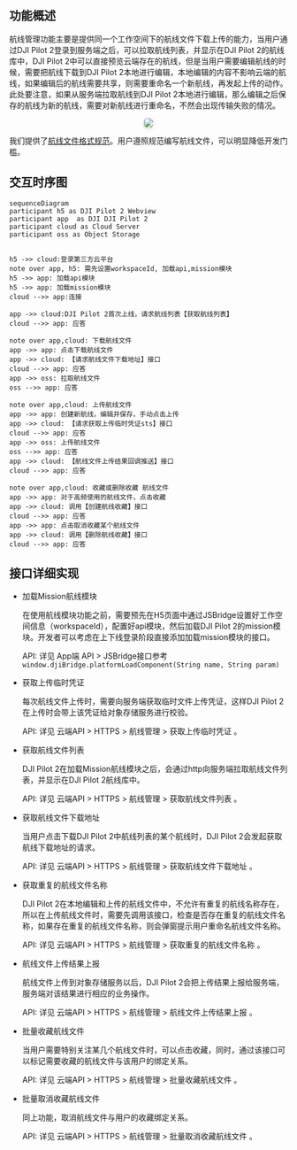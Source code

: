 
## 功能概述

航线管理功能主要是提供同一个工作空间下的航线文件下载上传的能力，当用户通过DJI Pilot 2登录到服务端之后，可以拉取航线列表，并显示在DJI Pilot 2的航线库中，DJI Pilot 2中可以直接预览云端存在的航线，但是当用户需要编辑航线的时候，需要把航线下载到DJI Pilot 2本地进行编辑，本地编辑的内容不影响云端的航线，如果编辑后的航线需要共享，则需要重命名一个新航线，再发起上传的动作。此处要注意，如果从服务端拉取航线到DJI Pilot 2本地进行编辑，那么编辑之后保存的航线为新的航线，需要对新航线进行重命名，不然会出现传输失败的情况。

<center>    <img style="border-radius: 0.3125em;    box-shadow: 0 2px 4px 0 rgba(34,36,38,.12),0 2px 10px 0 rgba(34,36,38,.08);"     src="https://terra-1-g.djicdn.com/84f990b0bbd145e6a3930de0c55d3b2b/admin/doc/ba31cd11-5a7c-4a03-8384-40cc80d66226.png">    <br>     </center>

我们提供了[航线文件格式规范](https://developer.dji.com/doc/cloud-api-tutorial/cn/specification/dji-wpml/overview.html)。用户遵照规范编写航线文件，可以明显降低开发门槛。

## 交互时序图

```mermaid
sequenceDiagram
participant h5 as DJI Pilot 2 Webview
participant app  as DJI DJI Pilot 2
participant cloud as Cloud Server
participant oss as Object Storage


h5 ->> cloud:登录第三方云平台
note over app, h5: 需先设置workspaceId, 加载api,mission模块 
h5 ->> app: 加载api模块 
h5 ->> app: 加载mission模块
cloud -->> app:连接

app ->> cloud:DJI Pilot 2首次上线，请求航线列表【获取航线列表】
cloud -->> app: 应答

note over app,cloud: 下载航线文件
app ->> app: 点击下载航线文件
app ->> cloud: 【请求航线文件下载地址】接口
cloud -->> app: 应答
app ->> oss: 拉取航线文件
oss -->> app: 应答

note over app,cloud: 上传航线文件
app ->> app: 创建新航线，编辑并保存，手动点击上传
app ->> cloud: 【请求获取上传临时凭证sts】接口
cloud -->> app: 应答
app ->> oss: 上传航线文件
oss -->> app: 应答
app ->> cloud: 【航线文件上传结果回调推送】接口
cloud -->> app: 应答

note over app,cloud: 收藏或删除收藏 航线文件
app ->> app: 对于高频使用的航线文件，点击收藏
app ->> cloud: 调用【创建航线收藏】接口
cloud -->> app: 应答
app ->> app: 点击取消收藏某个航线文件
app ->> cloud: 调用【删除航线收藏】接口
cloud -->> app: 应答

```



## 接口详细实现

* 加载Mission航线模块

  在使用航线模块功能之前，需要预先在H5页面中通过JSBridge设置好工作空间信息（workspaceId），配置好api模块，然后加载DJI Pilot 2的mission模块。开发者可以考虑在上下线登录阶段直接添加加载mission模块的接口。
 
  API: 详见 App端 API > JSBridge接口参考 `window.djiBridge.platformLoadComponent(String name, String param)`

* 获取上传临时凭证
 
  每次航线文件上传时，需要向服务端获取临时文件上传凭证，这样DJI Pilot 2在上传时会带上该凭证给对象存储服务进行校验。
 
  API: 详见  云端API > HTTPS > 航线管理 >  获取上传临时凭证 。

* 获取航线文件列表
 
  DJI Pilot 2在加载Mission航线模块之后，会通过http向服务端拉取航线文件列表，并显示在DJI Pilot 2航线库中。

  API: 详见  云端API > HTTPS > 航线管理 >  获取航线文件列表 。

* 获取航线文件下载地址

  当用户点击下载DJI Pilot 2中航线列表的某个航线时，DJI Pilot 2会发起获取航线下载地址的请求。

  API: 详见  云端API > HTTPS > 航线管理 >  获取航线文件下载地址 。

* 获取重复的航线文件名称

  DJI Pilot 2在本地编辑和上传的航线文件中，不允许有重复的航线名称存在，所以在上传航线文件时，需要先调用该接口，检查是否存在重复的航线文件名称，如果存在重复的航线文件名称，则会弹窗提示用户重命名航线文件名称。

  API: 详见  云端API > HTTPS > 航线管理 >  获取重复的航线文件名称 。

* 航线文件上传结果上报

  航线文件上传到对象存储服务以后，DJI Pilot 2会把上传结果上报给服务端，服务端对该结果进行相应的业务操作。

  API: 详见  云端API > HTTPS > 航线管理 >  航线文件上传结果上报 。

* 批量收藏航线文件

  当用户需要特别关注某几个航线文件时，可以点击收藏，同时，通过该接口可以标记需要收藏的航线文件与该用户的绑定关系。

  API: 详见  云端API > HTTPS > 航线管理 >  批量收藏航线文件 。

* 批量取消收藏航线文件
 
  同上功能，取消航线文件与用户的收藏绑定关系。

  API: 详见  云端API > HTTPS > 航线管理 >  批量取消收藏航线文件 。

